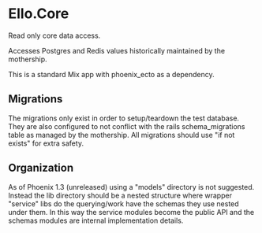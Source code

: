 # Ello.Core

Read only core data access.

Accesses Postgres and Redis values historically maintained by the mothership.

This is a standard Mix app with phoenix_ecto as a dependency.

## Migrations

The migrations only exist in order to setup/teardown the test database. They
are also configured to not conflict with the rails schema_migrations table as
managed by the mothership. All migrations should use "if not exists" for
extra safety.

## Organization

As of Phoenix 1.3 (unreleased) using a "models" directory is not suggested.
Instead the lib directory should be a nested structure where wrapper "service"
libs do the querying/work have the schemas they use nested under them. In this
way the service modules become the public API and the schemas modules are
internal implementation details.
